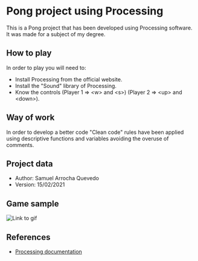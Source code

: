 # Pong project using Processing

This is a Pong project that has been developed using Processing software. It was made for a subject of my degree.

## How to play

In order to play you will need to:

* Install Processing from the official website.
* Install the "Sound" library of Processing.
* Know the controls  (Player 1 => \<w\> and \<s\>) (Player 2 => \<up\> and <down\>).

## Way of work

In order to develop a better code "Clean code" rules have been applied using descriptive functions and variables avoiding the overuse of comments.

## Project data
* Author: Samuel Arrocha Quevedo
* Version: 15/02/2021

## Game sample

![Link to gif](https://github.com/Samuel-AQ/Pong-Game/tree/master/data/images/play_sample.gif)

## References

* [Processing documentation](https://processing.org/reference/)
